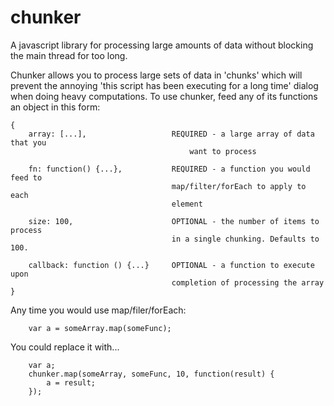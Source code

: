 chunker
=======

A javascript library for processing large amounts of data without blocking the main thread for too long.

Chunker allows you to process large sets of data in 'chunks' which will prevent
the annoying 'this script has been executing for a long time' dialog when doing
heavy computations.  To use chunker, feed any of its functions an object in 
this form:

    {
        array: [...],					REQUIRED - a large array of data that you 
        									want to process

        fn: function() {...},			REQUIRED - a function you would feed to 
    									map/filter/forEach to apply to each 
										element

        size: 100, 						OPTIONAL - the number of items to process 
										in a single chunking. Defaults to 100.

        callback: function () {...}		OPTIONAL - a function to execute upon 
										completion of processing the array
    }

Any time you would use map/filer/forEach:

		var a = someArray.map(someFunc);
  
You could replace it with...

		var a;
		chunker.map(someArray, someFunc, 10, function(result) {
    		a = result;	
		});
